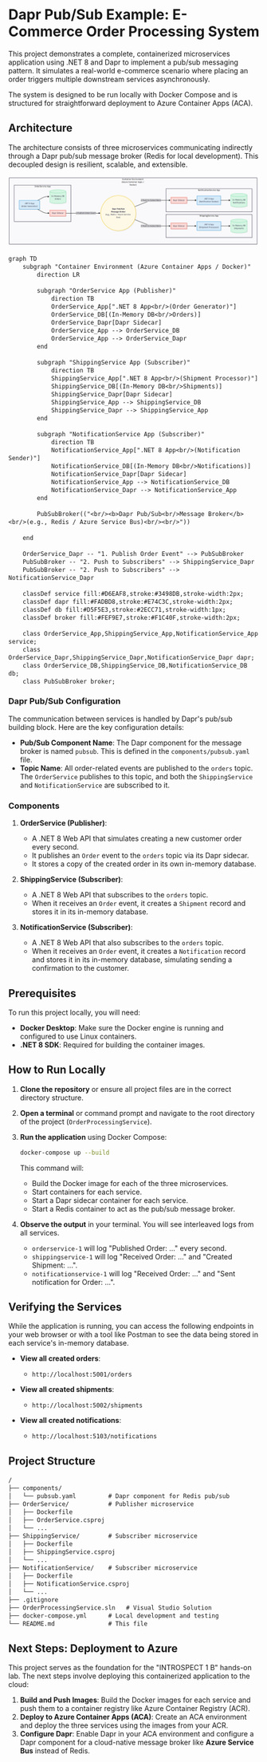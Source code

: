 # Dapr Pub/Sub Example: E-Commerce Order Processing System

This project demonstrates a complete, containerized microservices application using .NET 8 and Dapr to implement a pub/sub messaging pattern. It simulates a real-world e-commerce scenario where placing an order triggers multiple downstream services asynchronously.

The system is designed to be run locally with Docker Compose and is structured for straightforward deployment to Azure Container Apps (ACA).

## Architecture

The architecture consists of three microservices communicating indirectly through a Dapr pub/sub message broker (Redis for local development). This decoupled design is resilient, scalable, and extensible.

![High-Level Architecture](docs/highLevelArhitecture.png)

```mermaid
graph TD
    subgraph "Container Environment (Azure Container Apps / Docker)"
        direction LR

        subgraph "OrderService App (Publisher)"
            direction TB
            OrderService_App[".NET 8 App<br/>(Order Generator)"]
            OrderService_DB[(In-Memory DB<br/>Orders)]
            OrderService_Dapr[Dapr Sidecar]
            OrderService_App --> OrderService_DB
            OrderService_App --> OrderService_Dapr
        end

        subgraph "ShippingService App (Subscriber)"
            direction TB
            ShippingService_App[".NET 8 App<br/>(Shipment Processor)"]
            ShippingService_DB[(In-Memory DB<br/>Shipments)]
            ShippingService_Dapr[Dapr Sidecar]
            ShippingService_App --> ShippingService_DB
            ShippingService_Dapr --> ShippingService_App
        end

        subgraph "NotificationService App (Subscriber)"
            direction TB
            NotificationService_App[".NET 8 App<br/>(Notification Sender)"]
            NotificationService_DB[(In-Memory DB<br/>Notifications)]
            NotificationService_Dapr[Dapr Sidecar]
            NotificationService_App --> NotificationService_DB
            NotificationService_Dapr --> NotificationService_App
        end

        PubSubBroker(("<br/><b>Dapr Pub/Sub<br/>Message Broker</b><br/>(e.g., Redis / Azure Service Bus)<br/><br/>"))

    end

    OrderService_Dapr -- "1. Publish Order Event" --> PubSubBroker
    PubSubBroker -- "2. Push to Subscribers" --> ShippingService_Dapr
    PubSubBroker -- "2. Push to Subscribers" --> NotificationService_Dapr

    classDef service fill:#D6EAF8,stroke:#3498DB,stroke-width:2px;
    classDef dapr fill:#FADBD8,stroke:#E74C3C,stroke-width:2px;
    classDef db fill:#D5F5E3,stroke:#2ECC71,stroke-width:1px;
    classDef broker fill:#FEF9E7,stroke:#F1C40F,stroke-width:2px;

    class OrderService_App,ShippingService_App,NotificationService_App service;
    class OrderService_Dapr,ShippingService_Dapr,NotificationService_Dapr dapr;
    class OrderService_DB,ShippingService_DB,NotificationService_DB db;
    class PubSubBroker broker;
```

### Dapr Pub/Sub Configuration

The communication between services is handled by Dapr's pub/sub building block. Here are the key configuration details:

*   **Pub/Sub Component Name**: The Dapr component for the message broker is named `pubsub`. This is defined in the `components/pubsub.yaml` file.
*   **Topic Name**: All order-related events are published to the `orders` topic. The `OrderService` publishes to this topic, and both the `ShippingService` and `NotificationService` are subscribed to it.

### Components

1.  **OrderService (Publisher)**:
    *   A .NET 8 Web API that simulates creating a new customer order every second.
    *   It publishes an `Order` event to the `orders` topic via its Dapr sidecar.
    *   It stores a copy of the created order in its own in-memory database.

2.  **ShippingService (Subscriber)**:
    *   A .NET 8 Web API that subscribes to the `orders` topic.
    *   When it receives an `Order` event, it creates a `Shipment` record and stores it in its in-memory database.

3.  **NotificationService (Subscriber)**:
    *   A .NET 8 Web API that also subscribes to the `orders` topic.
    *   When it receives an `Order` event, it creates a `Notification` record and stores it in its in-memory database, simulating sending a confirmation to the customer.

## Prerequisites

To run this project locally, you will need:
*   **Docker Desktop**: Make sure the Docker engine is running and configured to use Linux containers.
*   **.NET 8 SDK**: Required for building the container images.

## How to Run Locally

1.  **Clone the repository** or ensure all project files are in the correct directory structure.

2.  **Open a terminal** or command prompt and navigate to the root directory of the project (`OrderProcessingService`).

3.  **Run the application** using Docker Compose:
    ```sh
    docker-compose up --build
    ```
    This command will:
    *   Build the Docker image for each of the three microservices.
    *   Start containers for each service.
    *   Start a Dapr sidecar container for each service.
    *   Start a Redis container to act as the pub/sub message broker.

4.  **Observe the output** in your terminal. You will see interleaved logs from all services.
    *   `orderservice-1` will log "Published Order: ..." every second.
    *   `shippingservice-1` will log "Received Order: ..." and "Created Shipment: ...".
    *   `notificationservice-1` will log "Received Order: ..." and "Sent notification for Order: ...".

## Verifying the Services

While the application is running, you can access the following endpoints in your web browser or with a tool like Postman to see the data being stored in each service's in-memory database.

*   **View all created orders**:
    *   `http://localhost:5001/orders`

*   **View all created shipments**:
    *   `http://localhost:5002/shipments`

*   **View all created notifications**:
    *   `http://localhost:5103/notifications`

## Project Structure

```
/
├── components/
│   └── pubsub.yaml         # Dapr component for Redis pub/sub
├── OrderService/           # Publisher microservice
│   ├── Dockerfile
│   ├── OrderService.csproj
│   └── ...
├── ShippingService/        # Subscriber microservice
│   ├── Dockerfile
│   ├── ShippingService.csproj
│   └── ...
├── NotificationService/    # Subscriber microservice
│   ├── Dockerfile
│   ├── NotificationService.csproj
│   └── ...
├── .gitignore
├── OrderProcessingService.sln   # Visual Studio Solution
├── docker-compose.yml      # Local development and testing
└── README.md               # This file
```

## Next Steps: Deployment to Azure

This project serves as the foundation for the "INTROSPECT 1 B" hands-on lab. The next steps involve deploying this containerized application to the cloud:

1.  **Build and Push Images**: Build the Docker images for each service and push them to a container registry like Azure Container Registry (ACR).
2.  **Deploy to Azure Container Apps (ACA)**: Create an ACA environment and deploy the three services using the images from your ACR.
3.  **Configure Dapr**: Enable Dapr in your ACA environment and configure a Dapr component for a cloud-native message broker like **Azure Service Bus** instead of Redis.